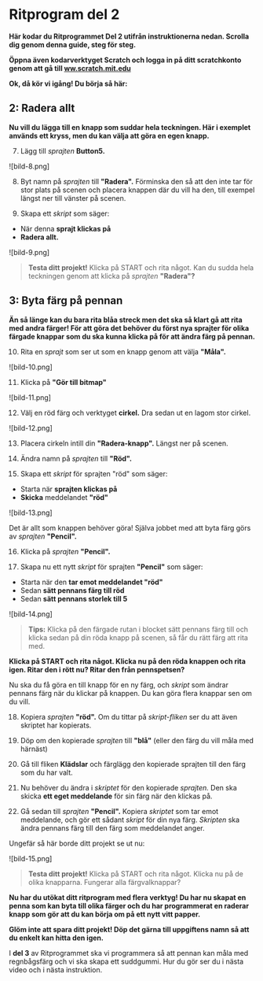 # Ritprogram del 2 

**Här kodar du Ritprogrammet Del 2 utifrån instruktionerna nedan. Scrolla dig genom denna guide, steg för steg.**

**Öppna även kodarverktyget Scratch och logga in på ditt scratchkonto genom att gå till <a href="https://www.scratch.mit.edu" target="_blank">ww.scratch.mit.edu</a>**

**Ok, då kör vi igång! Du börja så här:**

## 2: Radera allt

**Nu vill du lägga till en knapp som suddar hela teckningen. Här i exemplet används ett kryss, men du kan välja att göra en egen knapp.**

7. Lägg till *sprajten* **Button5.**

![bild-8.png]

8. Byt namn på *sprajten* till **"Radera".** Förminska den så att den inte tar för stor plats på scenen och placera knappen där du vill ha den, till exempel längst ner till vänster på scenen.

9. Skapa ett *skript* som säger:

* När denna **sprajt klickas på**
* **Radera allt.**

![bild-9.png]

> **Testa ditt projekt!** Klicka på START och rita något. Kan du sudda hela teckningen genom att klicka på *sprajten* **"Radera"?**

## 3: Byta färg på pennan

**Än så länge kan du bara rita blåa streck men det ska så klart gå att rita med andra färger! För att göra det behöver du först nya sprajter för olika färgade knappar som du ska kunna klicka på för att ändra färg på pennan.**

10. Rita en *sprajt* som ser ut som en knapp genom att välja **"Måla".**

![bild-10.png]

11. Klicka på **"Gör till bitmap"**

![bild-11.png]

12. Välj en röd färg och verktyget **cirkel.** Dra sedan ut en lagom stor cirkel.

![bild-12.png]

13. Placera cirkeln intill din **"Radera-knapp".** Längst ner på scenen.

14. Ändra namn på *sprajten* till **"Röd".**

15. Skapa ett *skript* för sprajten "röd" som säger:

* Starta när **sprajten klickas på**  
* **Skicka** meddelandet **"röd"**

![bild-13.png]

Det är allt som knappen behöver göra! Själva jobbet med att byta färg görs av *sprajten* **"Pencil".**

16. Klicka på *sprajten* **"Pencil".**

17. Skapa nu ett nytt *skript* för sprajten **"Pencil"** som säger:

* Starta när den **tar emot meddelandet "röd"**
* Sedan **sätt pennans färg till röd**
* Sedan **sätt pennans storlek till 5** 

![bild-14.png]

> **Tips:** Klicka på den färgade rutan i blocket sätt pennans färg till och klicka sedan på din röda knapp på scenen, så får du rätt färg att rita med.

**Klicka på START och rita något. Klicka nu på den röda knappen och rita igen. Ritar den i rött nu? Ritar den från pennspetsen?** 

Nu ska du få göra en till knapp för en ny färg, och *skript* som ändrar pennans färg när du klickar på knappen. Du kan göra flera knappar sen om du vill.

18. Kopiera *sprajten* **"röd".** Om du tittar på *skript-fliken* ser du att även skriptet har kopierats.

19. Döp om den kopierade *sprajten* till **"blå"** (eller den färg du vill måla med härnäst)

20. Gå till fliken **Klädslar** och färglägg den kopierade sprajten till den färg som du har valt.

21. Nu behöver du ändra i *skriptet* för den kopierade *sprajten.* Den ska skicka **ett eget meddelande** för sin färg när den klickas på.

22. Gå sedan till *sprajten* **"Pencil".** Kopiera *skriptet* som tar emot meddelande, och gör ett sådant *skript* för din nya färg. *Skripten* ska ändra pennans färg till den färg som meddelandet anger.

Ungefär så här borde ditt projekt se ut nu:

![bild-15.png]

> **Testa ditt projekt!** Klicka på START och rita något. Klicka nu på de olika knapparna. Fungerar alla färgvalknappar? 

**Nu har du utökat ditt ritprogram med flera verktyg! Du har nu skapat en penna som kan byta till olika färger och du har programmerat en raderar knapp som gör att du kan börja om på ett nytt vitt papper.**

**Glöm inte att spara ditt projekt! Döp det gärna till uppgiftens namn så att du enkelt kan hitta den igen.**

I **del 3** av Ritprogrammet ska vi programmera så att pennan kan måla med regnbågsfärg och vi ska skapa ett suddgummi. Hur du gör ser du i nästa video och i nästa instruktion.